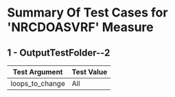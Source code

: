 # Summary Of Test Cases for 'NRCDOASVRF' Measure
 
## 1 - OutputTestFolder--2
| Test Argument | Test Value |
| ------------- | ---------- |
| loops_to_change |All |
 
